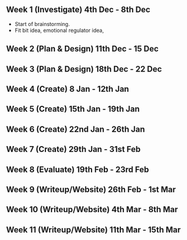 ## Week 1 **(Investigate)** 4th Dec - 8th Dec
- Start of brainstorming.
- Fit bit idea, emotional regulator idea,


## Week 2 **(Plan & Design)** 11th Dec - 15 Dec


## Week 3 **(Plan & Design)** 18th Dec - 22 Dec


## Week 4 **(Create)** 8 Jan - 12th Jan


## Week 5 **(Create)** 15th Jan - 19th  Jan


## Week 6 **(Create)** 22nd Jan - 26th Jan


## Week 7 **(Create)** 29th Jan - 31st Feb


## Week 8 **(Evaluate)** 19th Feb - 23rd Feb


## Week 9 **(Writeup/Website)** 26th Feb - 1st Mar



## Week 10 **(Writeup/Website)** 4th Mar - 8th Mar


## Week 11 **(Writeup/Website)** 11th Mar - 15th Mar

